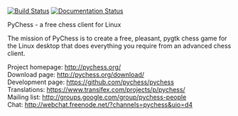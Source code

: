 [![Build Status](https://drone.io/github.com/pychess/pychess/status.png)](https://drone.io/github.com/pychess/pychess/latest)
[![Documentation Status](https://readthedocs.org/projects/pychess/badge/?version=latest)](http://pychess.readthedocs.org/en/latest/?badge=latest)

PyChess - a free chess client for Linux

The mission of PyChess is to create a free, pleasant, pygtk chess game for the
Linux desktop that does everything you require from an advanced chess client.

Project homepage: http://pychess.org/  
Download page: http://pychess.org/download/  
Development page: https://github.com/pychess/pychess  
Translations: https://www.transifex.com/projects/p/pychess/  
Mailing list: http://groups.google.com/group/pychess-people  
Chat: http://webchat.freenode.net/?channels=pychess&uio=d4  
